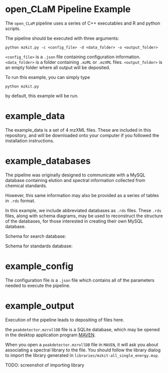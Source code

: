 # open_CLaM Pipeline Example

The `open_CLaM` pipeline uses a series of C++ executables and R and python scripts.

The pipeline should be executed with three arguments:

`python mzkit.py -c <config_file> -d <data_folder> -o <output_folder>`

`<config_file>` is a `.json` file containing configuration information.
`<data_folder>` is a folder containing `.mzML` or `.mzXML` files.
`<output_folder>` is an empty folder where all output will be deposited.

To run this example, you can simply type

`python mzkit.py` 

by default, this example will be run.

# example_data

The example_data is a set of 4 mzXML files.
These are included in this repository, and will be downloaded onto your computer
if you followed the installation instructions.

# example_databases

The pipeline was originally designed to communicate with a MySQL database
containing elution and spectral information collected from chemical standards.

However, this same information may also be provided as a series of tables in `.rds` format.

In this example, we include abbreviated databases as `.rds` files.  These `.rds` files,
along with schema diagrams, may be used to reconstruct the structure of the databases,
for those interested in creating their own MySQL database.

Schema for search database:

Schema for standards database:

# example_config

The configuration file is a `.json` file which contains all of the parameters needed to
execute the pipeline.

# example_output

Execution of the pipeline leads to depositing of files here.

the `peakdetector.mzrollDB` file is a SQLite database, which may be opened in
the desktop application program
[MAVEN](https://github.com/eugenemel/maven/releases/latest).

When you open a `peakdetector.mzrollDB` file in `MAVEN`, it will ask you about
associating a spectral library to the file.  You should follow the library dialog
to import the library generated in `libraries/mzkit-all_single_energy.msp`.

TODO: screenshot of importing library
